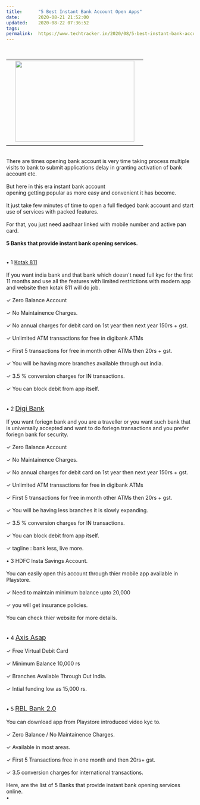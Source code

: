 ```yaml
---
title:		"5 Best Instant Bank Account Open Apps"
date:		2020-08-21 21:52:00
updated:	2020-08-22 07:36:52
tags: 	
permalink:	https://www.techtracker.in/2020/08/5-best-instant-bank-account-open-apps.html
---
```


<div><br><div class="separator" style="clear: both; text-align: center;"><table cellpadding="0" cellspacing="0" class="tr-caption-container"><tbody><tr><td style="text-align: center;"><a href="https://lh3.googleusercontent.com/-rrUFxQzZeDY/Xz_0u99ZdcI/AAAAAAAABdg/bAZNdSHv6lQ_ZmkusM_QHqR_WqXtMHC6gCLcBGAsYHQ/s1600/20200821_214751-01.jpeg" imageanchor="1" style="margin-left: 1em; margin-right: 1em;"><img src="https://lh3.googleusercontent.com/-rrUFxQzZeDY/Xz_0u99ZdcI/AAAAAAAABdg/bAZNdSHv6lQ_ZmkusM_QHqR_WqXtMHC6gCLcBGAsYHQ/s1600/20200821_214751-01.jpeg" border="0" data-original-width="1024" data-original-height="696" width="320" height="217" class=" " title="" alt=""></a></td></tr><tr><td class="tr-caption" style="text-align: center;"></td></tr></tbody></table></div></div><div><br></div>There are times opening bank account is very time taking process multiple visits to bank to submit applications delay in granting activation of bank account etc.<div><br></div><div>But here in this era instant bank account</div><div>opening getting popular as more easy and convenient it has become.</div><div><br></div><div>It just take few minutes of time to open a full fledged bank account and start use of services with packed features.</div><div><br></div><div>For that, you just need aadhaar linked with mobile number and active pan card.</div><div><br></div><div><b>5 Banks that provide instant bank opening services.</b></div><div><br></div><div></div><div><br></div><div>• 1&nbsp;<a href="https://play.google.com/store/apps/details?id=com.msf.kbank.mobile" target="_blank">Kotak 811</a><b>&nbsp;</b></div><div><br></div><div>If you want india bank and that bank which doesn't need full kyc for the first 11 months and use all the features with limited restrictions with modern app and website then kotak 811 will do job.</div><div><br></div><div><div>✓ Zero Balance Account</div><div><br></div><div>✓ No Maintainence Charges.</div><div><br></div><div>✓ No annual charges for debit card on 1st year then next year 150rs + gst.</div><div><br></div><div>✓ Unlimited ATM transactions for free in digibank ATMs</div><div><br></div><div>✓ First 5 transactions for free in month other ATMs then 20rs + gst.</div><div><br></div><div>✓ You will be having more branches available through out india.</div><div><br></div><div>✓ 3.5 % conversion charges for IN transactions.</div><div><br></div><div>✓ You can block debit from app itself.</div></div><div><br></div><div></div><div><br></div><div>• 2&nbsp;<a href="https://play.google.com/store/apps/details?id=com.dbs.in.digitalbank" target="_blank" style="font-size: 1.25em;">Digi Bank</a></div><div><br></div><div>If you want foriegn bank and you are a traveller or you want such bank that is universally accepted and want to do foriegn transactions and you prefer foriegn bank for security.</div><div><br></div><div>✓ Zero Balance Account</div><div><br></div><div>✓ No Maintainence Charges.</div><div><br></div><div>✓ No annual charges for debit card on 1st year then next year 150rs + gst.</div><div><br></div><div>✓ Unlimited ATM transactions for free in digibank ATMs</div><div><br></div><div>✓ First 5 transactions for free in month other ATMs then 20rs + gst.</div><div><br></div><div>✓ You will be having less branches it is slowly expanding.</div><div><br></div><div>✓ 3.5 % conversion charges for IN transactions.</div><div><br></div><div>✓ You can block debit from app itself.</div><div><br></div><div>✓ tagline : bank less, live more.</div><div><br></div><div>• 3 HDFC Insta Savings Account.</div><div><br></div><div>You can easily open this account through thier mobile app available in Playstore.</div><div><br></div><div>✓ Need to maintain minimum balance upto 20,000</div><div><br></div><div>✓ you will get insurance policies.</div><div><br></div><div>You can check thier website for more details.</div><div><br></div><div><!--more--></div><div><br></div><div>• 4&nbsp;<a href="https://play.google.com/store/apps/details?id=com.axis.mobile" target="_blank" style="font-size: 1.25em;">Axis Asap</a></div><div><br></div><div>✓ Free Virtual Debit Card</div><div><br></div><div>✓ Minimum Balance 10,000 rs</div><div><br></div><div>✓ Branches Available Through Out India.</div><div><br></div><div>✓ Intial funding low as 15,000 rs.</div><div><br></div><div></div><div><br></div><div>• 5&nbsp;<a href="https://play.google.com/store/apps/details?id=com.rblbank.mobank" target="_blank" style="font-size: 1.25em;">RBL Bank 2.0</a></div><div><br></div><div>You can download app from Playstore introduced video kyc to.</div><div><br></div><div>✓ Zero Balance / No Maintainence Charges.</div><div><br></div><div>✓ Available in most areas.</div><div><br></div><div>✓ First 5 Transactions free in one month and then 20rs+ gst.</div><div><br></div><div>✓ 3.5 conversion charges for international transactions.</div><div><br></div><div>Here, are the list of 5 Banks that provide instant bank opening services online.</div><div>•&nbsp;</div>
<!-- no comments on this post -->